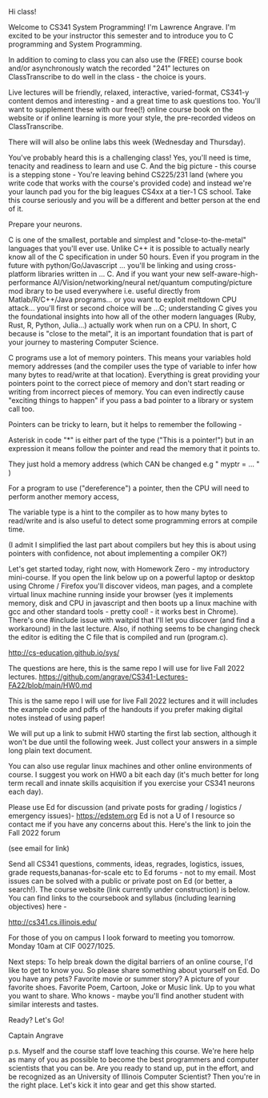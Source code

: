 Hi class!

Welcome to CS341 System Programming! I'm Lawrence Angrave. I'm excited to be your instructor this semester and to introduce you to C programming and System Programming.

In addition to coming to class you can also use the (FREE) course book and/or asynchronously watch the recorded "241" lectures on ClassTranscribe to do well in the class - the choice is yours.

Live lectures will be friendly, relaxed, interactive, varied-format, CS341-y content demos and interesting - and a great time to ask questions too. You'll want to supplement these with our free(!) online course book on the website or if online learning is more your style, the pre-recorded videos on ClassTranscribe.

There will will also be online labs this week (Wednesday and Thursday).

You've probably heard this is a challenging class! Yes, you'll need is time, tenacity and readiness to learn and use C. And the big picture - this course is a stepping stone - You're leaving behind CS225/231 land (where you write code that works with the course's provided code) and instead we're your launch pad you for the big leagues CS4xx at a tier-1 CS school. Take this course seriously and you will be a different and better person at the end of it.

Prepare your neurons.

C is one of the smallest, portable and simplest and "close-to-the-metal" languages that you'll ever use. Unlike C++ it is possible to actually nearly know all of the C specification in under 50 hours. Even if you program in the future with python/Go/Javascript ... you'll be linking and using cross-platform libraries written in ... C. And if you want your new self-aware-high-performance AI/Vision/networking/neural net/quantum computing/picture mod ibrary to be used everywhere i.e. useful directly from Matlab/R/C++/Java programs... or you want to exploit meltdown CPU attack... you'll first or second choice will be ...C; understanding C gives you the foundational insights into how all of the other modern languages (Ruby, Rust, R, Python, Julia...) actually work when run on a CPU. In short, C because is "close to the metal", it is an important foundation that is part of your journey to mastering Computer Science.

C programs use a lot of memory pointers. This means your variables hold memory addresses (and the compiler uses the type of variable to infer how many bytes to read/write at that location). Everything is great providing your pointers point to the correct piece of memory and don't start reading or writing from incorrect pieces of memory. You can even indirectly cause "exciting things to happen" if you pass a bad pointer to a library or system call too.

Pointers can be tricky to learn, but it helps to remember the following -

Asterisk in code "*" is either part of the type ("This is a pointer!") but in an expression it means follow the pointer and read the memory that it points to.

They just hold a memory address (which CAN be changed e.g " myptr = ... " )

For a program to use ("dereference") a pointer, then the CPU will need to perform another memory access,

The variable type is a hint to the compiler as to how many bytes to read/write and is also useful to detect some programming errors at compile time.

(I admit I simplified the last part about compilers but hey this is about using pointers with confidence, not about implementing a compiler OK?)

Let's get started today, right now, with Homework Zero - my introductory mini-course. If you open the link below up on a powerful laptop or desktop using Chrome / Firefox you'll discover videos, man pages, and a complete virtual linux machine running inside your browser (yes it implements memory, disk and CPU in javascript and then boots up a linux machine with gcc and other standard tools - pretty cool! - it works best in Chrome). There's one #include issue with waitpid that I'll let you discover (and find a workaround) in the last lecture. Also, if nothing seems to be changing check the editor is editing the C file that is compiled and run (program.c).

http://cs-education.github.io/sys/ 

The questions are here, this is the same repo I will use for live Fall 2022 lectures. https://github.com/angrave/CS341-Lectures-FA22/blob/main/HW0.md 

This is the same repo I will use for live Fall 2022 lectures and it will includes the example code and pdfs of the handouts if you prefer making digital notes instead of using paper!

We will put up a link to submit HW0 starting the first lab section, although it won't be due until the following week. Just collect your answers in a simple long plain text document.

You can also use regular linux machines and other online environments of course. I suggest you work on HW0 a bit each day (it's much better for long term recall and innate skills acquisition if you exercise your CS341 neurons each day).

Please use Ed for discussion (and private posts for grading / logistics / emergency issues)- https://edstem.org Ed is not a U of I resource so contact me if you have any concerns about this. Here's the link to join the Fall 2022 forum 

(see email for link)

Send all CS341 questions, comments, ideas, regrades, logistics, issues, grade requests,bananas-for-scale etc to Ed forums - not to my email. Most issues can be solved with a public or private post on Ed (or better, a search!). The course website (link currently under construction) is below. You can find links to the coursebook and syllabus (including learning objectives) here -

http://cs341.cs.illinois.edu/

For those of you on campus I look forward to meeting you tomorrow. Monday 10am at CIF 0027/1025.

Next steps: To help break down the digital barriers of an online course, I'd like to get to know you. So please share something about yourself on Ed. Do you have any pets? Favorite movie or summer story? A picture of your favorite shoes. Favorite Poem, Cartoon, Joke or Music link. Up to you what you want to share. Who knows - maybe you'll find another student with similar interests and tastes.

Ready? Let's Go!

Captain Angrave

p.s. Myself and the course staff love teaching this course. We're here help as many of you as possible to become the best programmers and computer scientists that you can be. Are you ready to stand up, put in the effort, and be recognized as an University of Illinois Computer Scientist? Then you're in the right place. Let's kick it into gear and get this show started.
